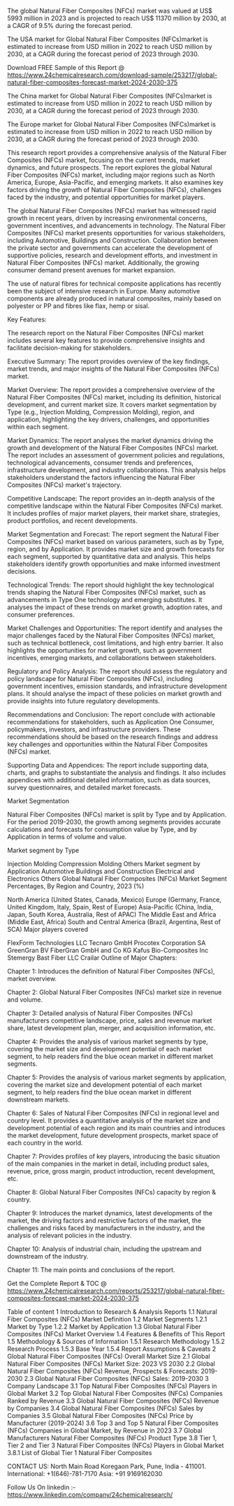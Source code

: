 The global Natural Fiber Composites (NFCs) market was valued at US$ 5993 million in 2023 and is projected to reach US$ 11370 million by 2030, at a CAGR of 9.5% during the forecast period.

The USA market for Global  Natural Fiber Composites (NFCs)market is estimated to increase from USD million in 2022 to reach USD million by 2030, at a CAGR during the forecast period of 2023 through 2030.

Download FREE Sample of this Report @ https://www.24chemicalresearch.com/download-sample/253217/global-natural-fiber-composites-forecast-market-2024-2030-375

The China market for Global  Natural Fiber Composites (NFCs)market is estimated to increase from USD million in 2022 to reach USD million by 2030, at a CAGR during the forecast period of 2023 through 2030.

The Europe market for Global  Natural Fiber Composites (NFCs)market is estimated to increase from USD million in 2022 to reach USD million by 2030, at a CAGR during the forecast period of 2023 through 2030.

This research report provides a comprehensive analysis of the Natural Fiber Composites (NFCs) market, focusing on the current trends, market dynamics, and future prospects. The report explores the global Natural Fiber Composites (NFCs) market, including major regions such as North America, Europe, Asia-Pacific, and emerging markets. It also examines key factors driving the growth of Natural Fiber Composites (NFCs), challenges faced by the industry, and potential opportunities for market players.

The global Natural Fiber Composites (NFCs) market has witnessed rapid growth in recent years, driven by increasing environmental concerns, government incentives, and advancements in technology. The Natural Fiber Composites (NFCs) market presents opportunities for various stakeholders, including Automotive, Buildings and Construction. Collaboration between the private sector and governments can accelerate the development of supportive policies, research and development efforts, and investment in Natural Fiber Composites (NFCs) market. Additionally, the growing consumer demand present avenues for market expansion.

The use of natural fibres for technical composite applications has recently been the subject of intensive research in Europe. Many automotive components are already produced in natural composites, mainly based on polyester or PP and fibres like flax, hemp or sisal.

Key Features:

The research report on the Natural Fiber Composites (NFCs) market includes several key features to provide comprehensive insights and facilitate decision-making for stakeholders.

Executive Summary: The report provides overview of the key findings, market trends, and major insights of the Natural Fiber Composites (NFCs) market.

Market Overview: The report provides a comprehensive overview of the Natural Fiber Composites (NFCs) market, including its definition, historical development, and current market size. It covers market segmentation by Type (e.g., Injection Molding, Compression Molding), region, and application, highlighting the key drivers, challenges, and opportunities within each segment.

Market Dynamics: The report analyses the market dynamics driving the growth and development of the Natural Fiber Composites (NFCs) market. The report includes an assessment of government policies and regulations, technological advancements, consumer trends and preferences, infrastructure development, and industry collaborations. This analysis helps stakeholders understand the factors influencing the Natural Fiber Composites (NFCs) market's trajectory.

Competitive Landscape: The report provides an in-depth analysis of the competitive landscape within the Natural Fiber Composites (NFCs) market. It includes profiles of major market players, their market share, strategies, product portfolios, and recent developments.

Market Segmentation and Forecast: The report segment the Natural Fiber Composites (NFCs) market based on various parameters, such as by Type, region, and by Application. It provides market size and growth forecasts for each segment, supported by quantitative data and analysis. This helps stakeholders identify growth opportunities and make informed investment decisions.

Technological Trends: The report should highlight the key technological trends shaping the Natural Fiber Composites (NFCs) market, such as advancements in Type One technology and emerging substitutes. It analyses the impact of these trends on market growth, adoption rates, and consumer preferences.

Market Challenges and Opportunities: The report identify and analyses the major challenges faced by the Natural Fiber Composites (NFCs) market, such as technical bottleneck, cost limitations, and high entry barrier. It also highlights the opportunities for market growth, such as government incentives, emerging markets, and collaborations between stakeholders.

Regulatory and Policy Analysis: The report should assess the regulatory and policy landscape for Natural Fiber Composites (NFCs), including government incentives, emission standards, and infrastructure development plans. It should analyse the impact of these policies on market growth and provide insights into future regulatory developments.

Recommendations and Conclusion: The report conclude with actionable recommendations for stakeholders, such as Application One Consumer, policymakers, investors, and infrastructure providers. These recommendations should be based on the research findings and address key challenges and opportunities within the Natural Fiber Composites (NFCs) market.

Supporting Data and Appendices: The report include supporting data, charts, and graphs to substantiate the analysis and findings. It also includes appendices with additional detailed information, such as data sources, survey questionnaires, and detailed market forecasts.

Market Segmentation

Natural Fiber Composites (NFCs) market is split by Type and by Application. For the period 2019-2030, the growth among segments provides accurate calculations and forecasts for consumption value by Type, and by Application in terms of volume and value.

Market segment by Type

Injection Molding
Compression Molding
Others
Market segment by Application
Automotive
Buildings and Construction
Electrical and Electronics
Others
Global Natural Fiber Composites (NFCs) Market Segment Percentages, By Region and Country, 2023 (%)

North America (United States, Canada, Mexico)
Europe (Germany, France, United Kingdom, Italy, Spain, Rest of Europe)
Asia-Pacific (China, India, Japan, South Korea, Australia, Rest of APAC)
The Middle East and Africa (Middle East, Africa)
South and Central America (Brazil, Argentina, Rest of SCA)
Major players covered

FlexForm Technologies LLC
Tecnaro GmbH
Procotex Corporation SA
GreenGran BV
FiberGran GmbH and Co KG
Kafus Bio-Composites Inc
Stemergy
Bast Fiber LLC
Crailar
Outline of Major Chapters:

Chapter 1: Introduces the definition of Natural Fiber Composites (NFCs), market overview.

Chapter 2: Global Natural Fiber Composites (NFCs) market size in revenue and volume.

Chapter 3: Detailed analysis of Natural Fiber Composites (NFCs) manufacturers competitive landscape, price, sales and revenue market share, latest development plan, merger, and acquisition information, etc.

Chapter 4: Provides the analysis of various market segments by type, covering the market size and development potential of each market segment, to help readers find the blue ocean market in different market segments.

Chapter 5: Provides the analysis of various market segments by application, covering the market size and development potential of each market segment, to help readers find the blue ocean market in different downstream markets.

Chapter 6: Sales of Natural Fiber Composites (NFCs) in regional level and country level. It provides a quantitative analysis of the market size and development potential of each region and its main countries and introduces the market development, future development prospects, market space of each country in the world.

Chapter 7: Provides profiles of key players, introducing the basic situation of the main companies in the market in detail, including product sales, revenue, price, gross margin, product introduction, recent development, etc.

Chapter 8: Global Natural Fiber Composites (NFCs) capacity by region & country.

Chapter 9: Introduces the market dynamics, latest developments of the market, the driving factors and restrictive factors of the market, the challenges and risks faced by manufacturers in the industry, and the analysis of relevant policies in the industry.

Chapter 10: Analysis of industrial chain, including the upstream and downstream of the industry.

Chapter 11: The main points and conclusions of the report.

Get the Complete Report & TOC @ https://www.24chemicalresearch.com/reports/253217/global-natural-fiber-composites-forecast-market-2024-2030-375

Table of content
1 Introduction to Research & Analysis Reports
1.1 Natural Fiber Composites (NFCs) Market Definition
1.2 Market Segments
1.2.1 Market by Type
1.2.2 Market by Application
1.3 Global Natural Fiber Composites (NFCs) Market Overview
1.4 Features & Benefits of This Report
1.5 Methodology & Sources of Information
1.5.1 Research Methodology
1.5.2 Research Process
1.5.3 Base Year
1.5.4 Report Assumptions & Caveats
2 Global Natural Fiber Composites (NFCs) Overall Market Size
2.1 Global Natural Fiber Composites (NFCs) Market Size: 2023 VS 2030
2.2 Global Natural Fiber Composites (NFCs) Revenue, Prospects & Forecasts: 2019-2030
2.3 Global Natural Fiber Composites (NFCs) Sales: 2019-2030
3 Company Landscape
3.1 Top Natural Fiber Composites (NFCs) Players in Global Market
3.2 Top Global Natural Fiber Composites (NFCs) Companies Ranked by Revenue
3.3 Global Natural Fiber Composites (NFCs) Revenue by Companies
3.4 Global Natural Fiber Composites (NFCs) Sales by Companies
3.5 Global Natural Fiber Composites (NFCs) Price by Manufacturer (2019-2024)
3.6 Top 3 and Top 5 Natural Fiber Composites (NFCs) Companies in Global Market, by Revenue in 2023
3.7 Global Manufacturers Natural Fiber Composites (NFCs) Product Type
3.8 Tier 1, Tier 2 and Tier 3 Natural Fiber Composites (NFCs) Players in Global Market
3.8.1 List of Global Tier 1 Natural Fiber Composites

CONTACT US:
North Main Road Koregaon Park, Pune, India - 411001.
International: +1(646)-781-7170
Asia: +91 9169162030

Follow Us On linkedin :- https://www.linkedin.com/company/24chemicalresearch/
